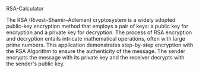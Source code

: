 RSA-Calculator 

The RSA (Rivest–Shamir–Adleman) cryptosystem is a widely adopted public-key encryption method that employs a pair of keys: a public key for encryption and a private key for decryption. The process of RSA encryption and decryption entails intricate mathematical operations, often with large prime numbers. This application demonstrates step-by-step encryption with the RSA Algorithm to ensure the authenticity of the message. The sender encrypts the message with its private key and the receiver decrypts with the sender's public key.
